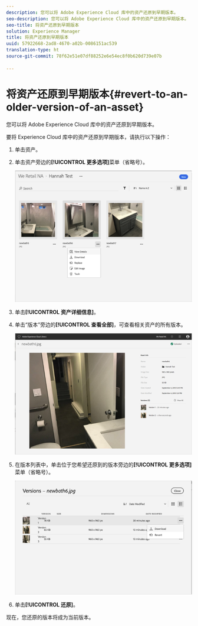 ```yaml
---
description: 您可以将 Adobe Experience Cloud 库中的资产还原到早期版本。
seo-description: 您可以将 Adobe Experience Cloud 库中的资产还原到早期版本。
seo-title: 将资产还原到早期版本
solution: Experience Manager
title: 将资产还原到早期版本
uuid: 57922668-2ad8-4670-a02b-0086151ac539
translation-type: ht
source-git-commit: 78f62e51e07df88252e6e54ec8f0b620d739e07b

---
```



# 将资产还原到早期版本{#revert-to-an-older-version-of-an-asset}

您可以将 Adobe Experience Cloud 库中的资产还原到早期版本。

要将 Experience Cloud 库中的资产还原到早期版本，请执行以下操作：

1. 单击资产。
1. 单击资产旁边的&#x200B;**[!UICONTROL 更多选项]**&#x200B;菜单（省略号）。

   ![](assets/library_asset_options.png)

1. 单击&#x200B;**[!UICONTROL 资产详细信息]**。
1. 单击“版本”旁边的&#x200B;**[!UICONTROL 查看全部]**，可查看相关资产的所有版本。

   ![](assets/library_details_versions.png)

1. 在版本列表中，单击位于您希望还原到的版本旁边的&#x200B;**[!UICONTROL 更多选项]**&#x200B;菜单（省略号）。

   ![](assets/library_versions_download_revert.png)

1. 单击&#x200B;**[!UICONTROL 还原]**。

现在，您还原的版本将成为当前版本。

